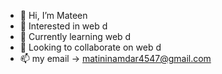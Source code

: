 - 👋 Hi, I’m Mateen
- 👀 Interested in web d
- 🌱 Currently learning web d
- 💞️ Looking to collaborate on web d
- 📫 my email -> matininamdar4547@gmail.com

<!---
77mateen/77mateen is a ✨ special ✨ repository because its `README.md` (this file) appears on your GitHub profile.
You can click the Preview link to take a look at your changes.
--->
